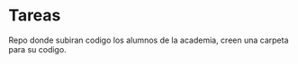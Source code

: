 Tareas
======

Repo donde subiran codigo los alumnos de la academia, creen una carpeta para su codigo.
